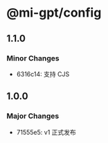 # @mi-gpt/config

## 1.1.0

### Minor Changes

- 6316c14: 支持 CJS

## 1.0.0

### Major Changes

- 71555e5: v1 正式发布
